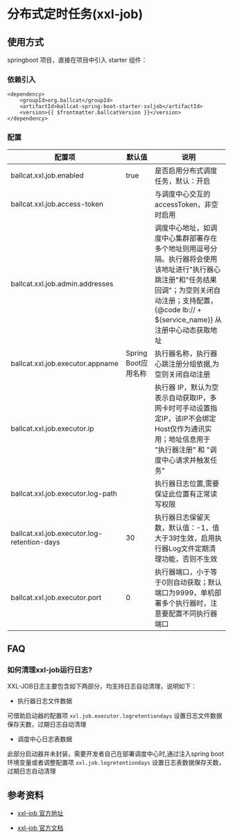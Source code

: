 # 分布式定时任务(xxl-job)

## 使用方式

springboot 项目，直接在项目中引入 starter 组件：

### 依赖引入

```xml-vue
<dependency>
    <groupId>org.ballcat</groupId>
    <artifactId>ballcat-spring-boot-starter-xxljob</artifactId>
    <version>{{ $frontmatter.ballcatVersion }}</version>
</dependency>
```

### 配置

| 配置项 | 默认值 | 说明 |
| ----- | ------ | ------ |
| ballcat.xxl.job.enabled | true | 是否启用分布式调度任务，默认：开启 |
| ballcat.xxl.job.access-token |  | 与调度中心交互的accessToken，非空时启用 |
| ballcat.xxl.job.admin.addresses |  | 调度中心地址，如调度中心集群部署存在多个地址则用逗号分隔。执行器将会使用该地址进行"执行器心跳注册"和"任务结果回调"；为空则关闭自动注册；支持配置，{@code lb:// + ${service_name}} 从注册中心动态获取地址 |
| ballcat.xxl.job.executor.appname | Spring Boot应用名称 | 执行器名称，执行器心跳注册分组依据,为空则关闭自动注册 |
| ballcat.xxl.job.executor.ip |  | 执行器 IP，默认为空表示自动获取IP，多网卡时可手动设置指定IP，该IP不会绑定Host仅作为通讯实用；地址信息用于 "执行器注册" 和 "调度中心请求并触发任务" |
| ballcat.xxl.job.executor.log-path |  | 执行器日志位置,需要保证此位置有正常读写权限 |
| ballcat.xxl.job.executor.log-retention-days | 30 | 执行器日志保留天数，默认值：-1，值大于3时生效，启用执行器Log文件定期清理功能，否则不生效 |
| ballcat.xxl.job.executor.port | 0 | 执行器端口，小于等于0则自动获取；默认端口为9999，单机部署多个执行器时，注意要配置不同执行器端口 |


## FAQ

### 如何清理xxl-job运行日志?

XXL-JOB日志主要包含如下两部分，均支持日志自动清理，说明如下：

- 执行器日志文件数据

可借助启动器的配置项 ```xxl.job.executor.logretentiondays``` 设置日志文件数据保存天数，过期日志自动清理

- 调度中心日志表数据

此部分启动器并未封装，需要开发者自己在部署调度中心时,通过注入spring boot环境变量或者调整配置项 ```xxl.job.logretentiondays``` 设置日志表数据保存天数，过期日志自动清理

## 参考资料

- [xxl-job 官方地址](https://github.com/xuxueli/xxl-job)

- [xxl-job 官方文档](https://www.xuxueli.com/xxl-job/)